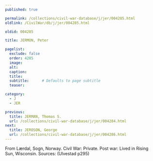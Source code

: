 ```yaml
---
published: true

permalink: /collections/civil-war-database/j/jer/004285.html
oldlink: /CivilWar/db/j/jer/004285.html

oldid: 004285

title: JERMON, Peter

pagelist:
  exclude: false
  order: 4285
  image: 
  alt:
  caption:
  title:
  subtitle:      # Defaults to page subtitle
  teaser:

category: 
  - J 
  - JER

previous:
  title: JERMAN, Thomas S.
  url: /collections/civil-war-database/j/jer/004284.html  
next:
  title: JEROSON, George
  url: /collections/civil-war-database/j/jer/004286.html   
---
```

From L&aelig;rdal, Sogn, Norway. Civil War: Private. Post war: Lived in Rising Sun, Wisconsin. Sources: (Ulvestad p295)